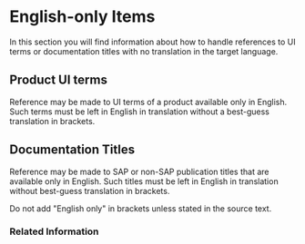 # English-only Items

In this section you will find information about how to handle references to UI terms or documentation titles with no translation in the target language.

## Product UI terms

Reference may be made to UI terms of a product available only in English. Such terms must be left in English in translation without a best-guess translation in brackets.

## Documentation Titles

Reference may be made to SAP or non-SAP publication titles that are available only in English. Such titles must be left in English in translation without best-guess translation in brackets.

Do not add "English only" in brackets unless stated in the source text.

### Related Information